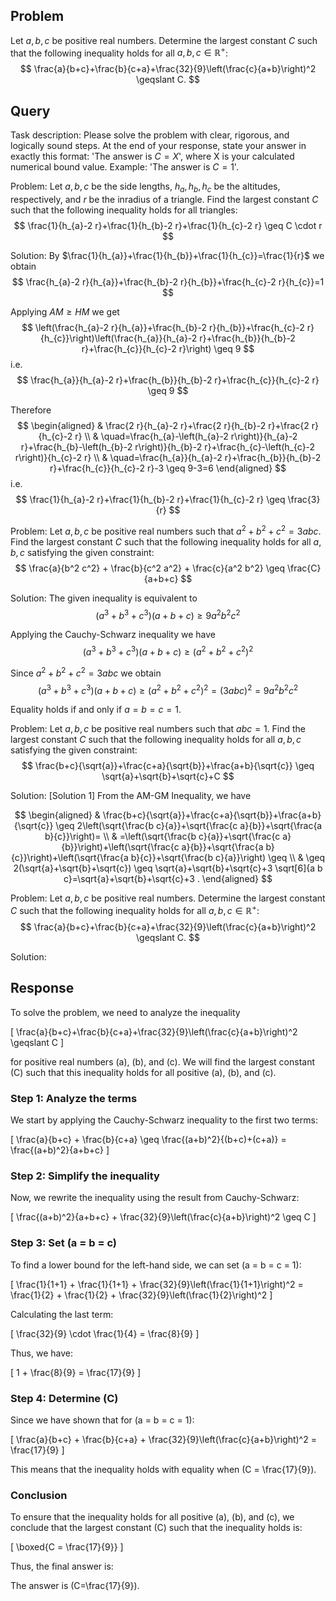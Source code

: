 ## Problem

Let $a, b, c$ be positive real numbers. Determine the largest constant $C$ such that the following inequality holds for all $a, b, c \in \mathbb{R}^{+}$:
$$
\frac{a}{b+c}+\frac{b}{c+a}+\frac{32}{9}\left(\frac{c}{a+b}\right)^2 \geqslant C.
$$

## Query

Task description: Please solve the problem with clear, rigorous, and logically sound steps. At the end of your response, state your answer in exactly this format: 'The answer is $C=X$', where X is your calculated numerical bound value. Example: 'The answer is $C=1$'.



Problem: Let $a, b, c$ be the side lengths, $h_{a}, h_{b}, h_{c}$ be the altitudes, respectively, and $r$ be the inradius of a triangle. Find the largest constant $C$ such that the following inequality holds for all triangles:
$$
\frac{1}{h_{a}-2 r}+\frac{1}{h_{b}-2 r}+\frac{1}{h_{c}-2 r} \geq C \cdot r
$$

Solution: By $\frac{1}{h_{a}}+\frac{1}{h_{b}}+\frac{1}{h_{c}}=\frac{1}{r}$ we obtain
$$
\frac{h_{a}-2 r}{h_{a}}+\frac{h_{b}-2 r}{h_{b}}+\frac{h_{c}-2 r}{h_{c}}=1
$$

Applying $A M \geq H M$ we get
$$
\left(\frac{h_{a}-2 r}{h_{a}}+\frac{h_{b}-2 r}{h_{b}}+\frac{h_{c}-2 r}{h_{c}}\right)\left(\frac{h_{a}}{h_{a}-2 r}+\frac{h_{b}}{h_{b}-2 r}+\frac{h_{c}}{h_{c}-2 r}\right) \geq 9
$$
i.e.
$$
\frac{h_{a}}{h_{a}-2 r}+\frac{h_{b}}{h_{b}-2 r}+\frac{h_{c}}{h_{c}-2 r} \geq 9
$$

Therefore
$$
\begin{aligned}
& \frac{2 r}{h_{a}-2 r}+\frac{2 r}{h_{b}-2 r}+\frac{2 r}{h_{c}-2 r} \\
& \quad=\frac{h_{a}-\left(h_{a}-2 r\right)}{h_{a}-2 r}+\frac{h_{b}-\left(h_{b}-2 r\right)}{h_{b}-2 r}+\frac{h_{c}-\left(h_{c}-2 r\right)}{h_{c}-2 r} \\
& \quad=\frac{h_{a}}{h_{a}-2 r}+\frac{h_{b}}{h_{b}-2 r}+\frac{h_{c}}{h_{c}-2 r}-3 \geq 9-3=6
\end{aligned}
$$
i.e.
$$
\frac{1}{h_{a}-2 r}+\frac{1}{h_{b}-2 r}+\frac{1}{h_{c}-2 r} \geq \frac{3}{r}
$$



Problem: Let $a, b, c$ be positive real numbers such that $a^2 + b^2 + c^2 = 3abc$. Find the largest constant $C$ such that the following inequality holds for all $a, b, c$ satisfying the given constraint:
$$
\frac{a}{b^2 c^2} + \frac{b}{c^2 a^2} + \frac{c}{a^2 b^2} \geq \frac{C}{a+b+c}
$$

Solution: The given inequality is equivalent to
$$
\left(a^{3}+b^{3}+c^{3}\right)(a+b+c) \geq 9 a^{2} b^{2} c^{2}
$$

Applying the Cauchy-Schwarz inequality we have
$$
\left(a^{3}+b^{3}+c^{3}\right)(a+b+c) \geq\left(a^{2}+b^{2}+c^{2}\right)^{2}
$$

Since $a^{2}+b^{2}+c^{2}=3 a b c$ we obtain
$$
\left(a^{3}+b^{3}+c^{3}\right)(a+b+c) \geq\left(a^{2}+b^{2}+c^{2}\right)^{2}=(3 a b c)^{2}=9 a^{2} b^{2} c^{2}
$$

Equality holds if and only if $a=b=c=1$.



Problem: Let $a, b, c$ be positive real numbers such that $a b c = 1$. Find the largest constant $C$ such that the following inequality holds for all $a, b, c$ satisfying the given constraint:
$$
\frac{b+c}{\sqrt{a}}+\frac{c+a}{\sqrt{b}}+\frac{a+b}{\sqrt{c}} \geq \sqrt{a}+\sqrt{b}+\sqrt{c}+C
$$

Solution: [Solution 1]
From the AM-GM Inequality, we have

$$
\begin{aligned}
& \frac{b+c}{\sqrt{a}}+\frac{c+a}{\sqrt{b}}+\frac{a+b}{\sqrt{c}} \geq 2\left(\sqrt{\frac{b c}{a}}+\sqrt{\frac{c a}{b}}+\sqrt{\frac{a b}{c}}\right)= \\
& =\left(\sqrt{\frac{b c}{a}}+\sqrt{\frac{c a}{b}}\right)+\left(\sqrt{\frac{c a}{b}}+\sqrt{\frac{a b}{c}}\right)+\left(\sqrt{\frac{a b}{c}}+\sqrt{\frac{b c}{a}}\right) \geq \\
& \geq 2(\sqrt{a}+\sqrt{b}+\sqrt{c}) \geq \sqrt{a}+\sqrt{b}+\sqrt{c}+3 \sqrt[6]{a b c}=\sqrt{a}+\sqrt{b}+\sqrt{c}+3 .
\end{aligned}
$$

Problem: Let $a, b, c$ be positive real numbers. Determine the largest constant $C$ such that the following inequality holds for all $a, b, c \in \mathbb{R}^{+}$:
$$
\frac{a}{b+c}+\frac{b}{c+a}+\frac{32}{9}\left(\frac{c}{a+b}\right)^2 \geqslant C.
$$

Solution:

## Response

To solve the problem, we need to analyze the inequality 

\[
\frac{a}{b+c}+\frac{b}{c+a}+\frac{32}{9}\left(\frac{c}{a+b}\right)^2 \geqslant C
\]

for positive real numbers \(a\), \(b\), and \(c\). We will find the largest constant \(C\) such that this inequality holds for all positive \(a\), \(b\), and \(c\).

### Step 1: Analyze the terms

We start by applying the Cauchy-Schwarz inequality to the first two terms:

\[
\frac{a}{b+c} + \frac{b}{c+a} \geq \frac{(a+b)^2}{(b+c)+(c+a)} = \frac{(a+b)^2}{a+b+c}
\]

### Step 2: Simplify the inequality

Now, we rewrite the inequality using the result from Cauchy-Schwarz:

\[
\frac{(a+b)^2}{a+b+c} + \frac{32}{9}\left(\frac{c}{a+b}\right)^2 \geq C
\]

### Step 3: Set \(a = b = c\)

To find a lower bound for the left-hand side, we can set \(a = b = c = 1\):

\[
\frac{1}{1+1} + \frac{1}{1+1} + \frac{32}{9}\left(\frac{1}{1+1}\right)^2 = \frac{1}{2} + \frac{1}{2} + \frac{32}{9}\left(\frac{1}{2}\right)^2
\]

Calculating the last term:

\[
\frac{32}{9} \cdot \frac{1}{4} = \frac{8}{9}
\]

Thus, we have:

\[
1 + \frac{8}{9} = \frac{17}{9}
\]

### Step 4: Determine \(C\)

Since we have shown that for \(a = b = c = 1\):

\[
\frac{a}{b+c} + \frac{b}{c+a} + \frac{32}{9}\left(\frac{c}{a+b}\right)^2 = \frac{17}{9}
\]

This means that the inequality holds with equality when \(C = \frac{17}{9}\).

### Conclusion

To ensure that the inequality holds for all positive \(a\), \(b\), and \(c\), we conclude that the largest constant \(C\) such that the inequality holds is:

\[
\boxed{C = \frac{17}{9}}
\]

Thus, the final answer is:

The answer is \(C=\frac{17}{9}\).